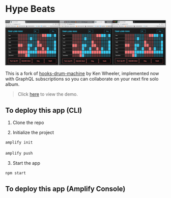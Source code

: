 # Hype Beats

![](hero.png)

This is a fork of [hooks-drum-machine](https://github.com/kenwheeler/hooks-drum-machine) by Ken Wheeler, implemented now with GraphQL subscriptions so you can collaborate on your next fire solo album.

> Click [here](https://www.hypebeats.dev/#/) to view the demo.

## To deploy this app (CLI)

1. Clone the repo

2. Initialize the project

```sh
amplify init

amplify push
```

3. Start the app

```sh
npm start
```

## To deploy this app (Amplify Console)